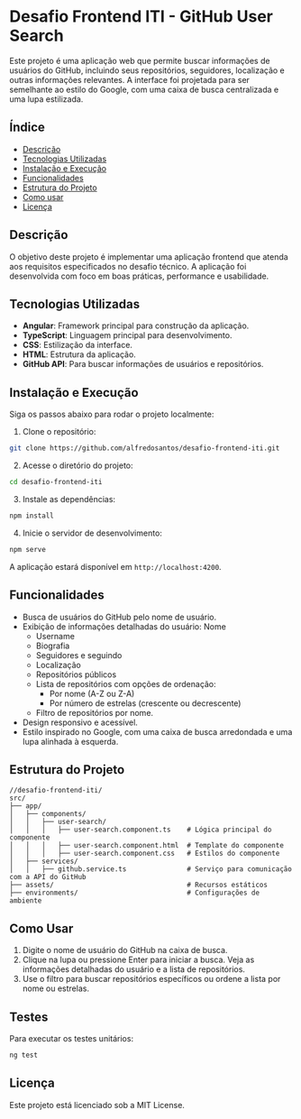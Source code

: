 # Desafio Frontend ITI - GitHub User Search
Este projeto é uma aplicação web que permite buscar informações de usuários do GitHub, incluindo seus repositórios, seguidores, localização e outras informações relevantes. A interface foi projetada para ser semelhante ao estilo do Google, com uma caixa de busca centralizada e uma lupa estilizada.

## Índice

- [Descrição](#descrição)
- [Tecnologias Utilizadas](#tecnologias-utilizadas)
- [Instalação e Execução](#instalação-e-execução)
- [Funcionalidades](#funcionalidades)
- [Estrutura do Projeto](#estrutura-do-projeto)
- [Como usar](#como-usar)
- [Licença](#licença)

## Descrição

O objetivo deste projeto é implementar uma aplicação frontend que atenda aos requisitos especificados no desafio técnico. A aplicação foi desenvolvida com foco em boas práticas, performance e usabilidade.

## Tecnologias Utilizadas

- **Angular**: Framework principal para construção da aplicação.
- **TypeScript**: Linguagem principal para desenvolvimento.
- **CSS**: Estilização da interface.
- **HTML**: Estrutura da aplicação.
- **GitHub API**: Para buscar informações de usuários e repositórios.

## Instalação e Execução

Siga os passos abaixo para rodar o projeto localmente:

1. Clone o repositório:
  ```bash
  git clone https://github.com/alfredosantos/desafio-frontend-iti.git
  ```
2. Acesse o diretório do projeto:
  ```bash
  cd desafio-frontend-iti
  ```
3. Instale as dependências:
  ```bash
  npm install
  ```
4. Inicie o servidor de desenvolvimento:
  ```bash
  npm serve
  ```

A aplicação estará disponível em `http://localhost:4200`.

## Funcionalidades

- Busca de usuários do GitHub pelo nome de usuário.
- Exibição de informações detalhadas do usuário:
Nome
  - Username
  - Biografia
  - Seguidores e seguindo
  - Localização
  - Repositórios públicos
  - Lista de repositórios com opções de ordenação:
    - Por nome (A-Z ou Z-A)
    - Por número de estrelas (crescente ou decrescente)
  - Filtro de repositórios por nome.
- Design responsivo e acessível.
- Estilo inspirado no Google, com uma caixa de busca arredondada e uma lupa alinhada à esquerda.

## Estrutura do Projeto

```plaintext
//desafio-frontend-iti/
src/
├── app/
│   ├── components/
│   │   ├── user-search/
│   │   │   ├── user-search.component.ts    # Lógica principal do componente
│   │   │   ├── user-search.component.html  # Template do componente
│   │   │   ├── user-search.component.css   # Estilos do componente
│   ├── services/
│   │   ├── github.service.ts               # Serviço para comunicação com a API do GitHub
├── assets/                                 # Recursos estáticos
├── environments/                           # Configurações de ambiente
```

## Como Usar

1. Digite o nome de usuário do GitHub na caixa de busca.
2. Clique na lupa ou pressione Enter para iniciar a busca.
Veja as informações detalhadas do usuário e a lista de repositórios.
3. Use o filtro para buscar repositórios específicos ou ordene a lista por nome ou estrelas.

## Testes

Para executar os testes unitários:

  ```bash
  ng test
  ```

## Licença

Este projeto está licenciado sob a MIT License.
